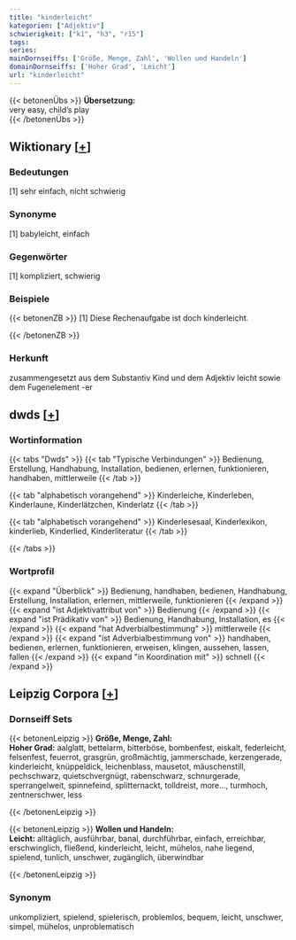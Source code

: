 ```yaml
---
title: "kinderleicht"
kategorien: ["Adjektiv"]
schwierigkeit: ["k1", "h3", "r15"]
tags:
series:
mainDornseiffs: ['Größe, Menge, Zahl', 'Wollen und Handeln']
domainDornseiffs: ['Hoher Grad', 'Leicht']
url: "kinderleicht"
---
```


{{< betonenÜbs >}}
**Übersetzung:**  
very easy, child’s play  
{{< /betonenÜbs >}}

## Wiktionary [[+](https://de.wiktionary.org/wiki/kinderleicht)]

### Bedeutungen
[1] sehr einfach, nicht schwierig  

### Synonyme
[1] babyleicht, einfach  

### Gegenwörter
[1] kompliziert, schwierig  

### Beispiele
{{< betonenZB >}}
[1] Diese Rechenaufgabe ist doch kinderleicht.  

{{< /betonenZB >}}
### Herkunft
zusammengesetzt aus dem Substantiv Kind und dem Adjektiv leicht sowie dem Fugenelement -er  



## dwds [[+](https://www.dwds.de/wb/kinderleicht)]

### Wortinformation
{{< tabs "Dwds" >}}
{{< tab "Typische Verbindungen" >}}
Bedienung, Erstellung, Handhabung, Installation, bedienen, erlernen, funktionieren, handhaben, mittlerweile
{{< /tab >}}

{{< tab "alphabetisch vorangehend" >}}
Kinderleiche, Kinderleben, Kinderlaune, Kinderlätzchen, Kinderlatz
{{< /tab >}}

{{< tab "alphabetisch vorangehend" >}}
Kinderlesesaal, Kinderlexikon, kinderlieb, Kinderlied, Kinderliteratur
{{< /tab >}}

{{< /tabs >}}

### Wortprofil
{{< expand "Überblick" >}} Bedienung, handhaben, bedienen, Handhabung, Erstellung, Installation, erlernen, mittlerweile, funktionieren {{< /expand >}}
{{< expand "ist Adjektivattribut von" >}} Bedienung {{< /expand >}}
{{< expand "ist Prädikativ von" >}} Bedienung, Handhabung, Installation, es {{< /expand >}}
{{< expand "hat Adverbialbestimmung" >}} mittlerweile {{< /expand >}}
{{< expand "ist Adverbialbestimmung von" >}} handhaben, bedienen, erlernen, funktionieren, erweisen, klingen, aussehen, lassen, fallen {{< /expand >}}
{{< expand "in Koordination mit" >}} schnell {{< /expand >}}

## Leipzig Corpora [[+](https://corpora.uni-leipzig.de/en/res?word=kinderleicht&corpusId=deu_newscrawl-public_2018)]

### Dornseiff Sets
{{< betonenLeipzig >}}
**Größe, Menge, Zahl:**  
**Hoher Grad:** aalglatt, bettelarm, bitterböse, bombenfest, eiskalt, federleicht, felsenfest, feuerrot, grasgrün, großmächtig, jammerschade, kerzengerade, kinderleicht, knüppeldick, leichenblass, mausetot, mäuschenstill, pechschwarz, quietschvergnügt, rabenschwarz, schnurgerade, sperrangelweit, spinnefeind, splitternackt, tolldreist, more..., turmhoch, zentnerschwer, less  

{{< /betonenLeipzig >}}


{{< betonenLeipzig >}}
**Wollen und Handeln:**  
**Leicht:** alltäglich, ausführbar, banal, durchführbar, einfach, erreichbar, erschwinglich, fließend, kinderleicht, leicht, mühelos, nahe liegend, spielend, tunlich, unschwer, zugänglich, überwindbar  

{{< /betonenLeipzig >}}

### Synonym
unkompliziert, spielend, spielerisch, problemlos, bequem, leicht, unschwer, simpel, mühelos, unproblematisch

